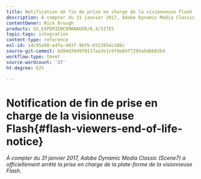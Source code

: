 ```yaml
---
title: Notification de fin de prise en charge de la visionneuse Flash
description: À compter du 31 janvier 2017, Adobe Dynamic Media Classic a officiellement arrêté la prise en charge de la plate-forme de la visionneuse de Flashs.
contentOwner: Rick Brough
products: SG_EXPERIENCEMANAGER/6.4/SITES
topic-tags: integration
content-type: reference
exl-id: 14c95a98-e4fa-493f-96fb-6522054c186c
source-git-commit: bd94d3949f0117aa3e1c9f0e84f7293a5d6b03b4
workflow-type: tm+mt
source-wordcount: '37'
ht-degree: 62%

---
```


# Notification de fin de prise en charge de la visionneuse Flash{#flash-viewers-end-of-life-notice}

*À compter du 31 janvier 2017, Adobe Dynamic Media Classic (Scene7) a officiellement arrêté la prise en charge de la plate-forme de la visionneuse Flash.*

<!-- *For more information about this important change, see the following FAQ website:*

[https://docs.adobe.com/content/docs/en/aem/6-1/administer/integration/marketing-cloud/scene7/flash-eol.html](https://docs.adobe.com/content/docs/en/aem/6-1/administer/integration/marketing-cloud/scene7/flash-eol.html). -->
